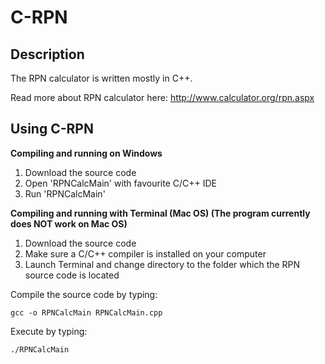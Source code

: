 # C-RPN

## Description 
The RPN calculator is written mostly in C++. 

Read more about RPN calculator here: http://www.calculator.org/rpn.aspx

## Using C-RPN
**Compiling and running on Windows**

1. Download the source code
2. Open 'RPNCalcMain' with favourite C/C++ IDE
3. Run 'RPNCalcMain'

**Compiling and running with Terminal (Mac OS) (The program currently does NOT work on Mac OS)**

1. Download the source code
2. Make sure a C/C++ compiler is installed on your computer
3. Launch Terminal and change directory to the folder which the RPN source code is located

Compile the source code by typing:

    gcc -o RPNCalcMain RPNCalcMain.cpp

Execute by typing:

    ./RPNCalcMain
